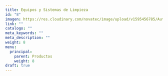 ```yaml
---
title: Equipos y Sistemas de Limpieza
id: "8"
imagen: https://res.cloudinary.com/novatec/image/upload/v1595456785/AutoVac-Stretch-Specs_1_ghiw0i.jpg
link: ""
catalogo: ""
meta_keywords: ""
meta_description: ""
weight: 8
menu:
  principal:
    parent: Productos
    weight: 8
draft: true
---
```

